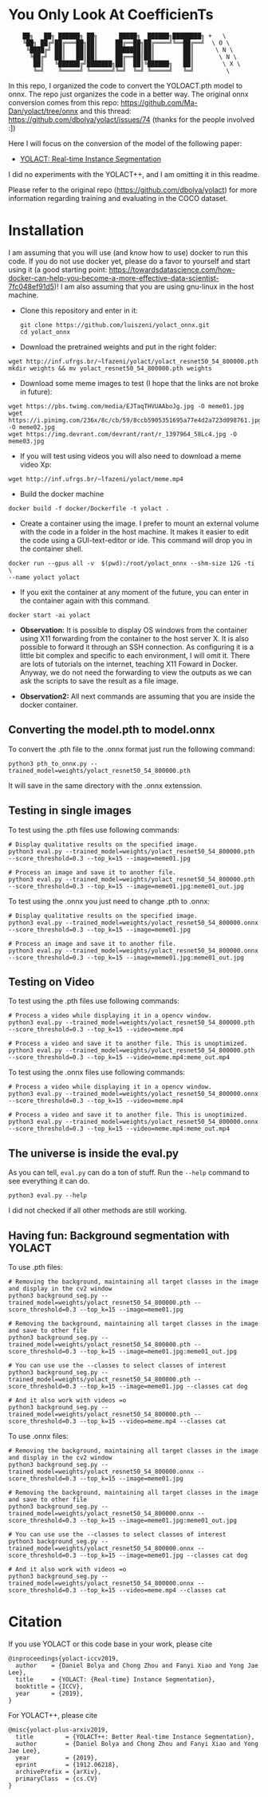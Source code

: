 
# **Y**ou **O**nly **L**ook **A**t **C**oefficien**T**s
```
    ██╗   ██╗ ██████╗ ██╗      █████╗  ██████╗████████╗ +   \
    ╚██╗ ██╔╝██╔═══██╗██║     ██╔══██╗██╔════╝╚══██╔══╝  \ O \
     ╚████╔╝ ██║   ██║██║     ███████║██║        ██║      \ N \
      ╚██╔╝  ██║   ██║██║     ██╔══██║██║        ██║       \ N \
       ██║   ╚██████╔╝███████╗██║  ██║╚██████╗   ██║        \ X \  
       ╚═╝    ╚═════╝ ╚══════╝╚═╝  ╚═╝ ╚═════╝   ╚═╝         \
```

In this repo, I organized the code to convert the YOLOACT.pth model to onnx. The repo just organizes the code in a better way. The original onnx conversion comes from this repo: https://github.com/Ma-Dan/yolact/tree/onnx and this thread: https://github.com/dbolya/yolact/issues/74  (thanks for the people involved :])

Here I will focus on the conversion of the model of the following paper:
 - [YOLACT: Real-time Instance Segmentation](https://arxiv.org/abs/1904.02689)

I did no experiments with the YOLACT++, and I am omitting it in this readme.

Please refer to the original repo  (https://github.com/dbolya/yolact) for more information regarding training and evaluating in the COCO dataset.


# Installation

I am assuming that you will use (and know how to use) docker to run this code. If you do not use docker yet, please do a favor to yourself and start using it (a good starting point: https://towardsdatascience.com/how-docker-can-help-you-become-a-more-effective-data-scientist-7fc048ef91d5)! I am also assuming that you are using gnu-linux in the host machine. 

 - Clone this repository and enter in it:
   ```Shell
   git clone https://github.com/luiszeni/yolact_onnx.git
   cd yolact_onnx
   ```

 - Download the pretrained weights and put in the right folder:
 ```Shell
 wget http://inf.ufrgs.br/~lfazeni/yolact/yolact_resnet50_54_800000.pth
 mkdir weights && mv yolact_resnet50_54_800000.pth weights
 ``` 

 - Download some meme images to test (I hope that the links are not broke in future):
 ```Shell
 wget https://pbs.twimg.com/media/EJTaqTHVUAAboJg.jpg -O meme01.jpg
 wget https://i.pinimg.com/236x/8c/cb/59/8ccb5905351695a77e4d2a723d098761.jpg -O meme02.jpg
 wget https://img.devrant.com/devrant/rant/r_1397964_58Lc4.jpg -O meme03.jpg
 ``` 

- If you will test using videos you will also need to download a meme video Xp:

 ```Shell
 wget http://inf.ufrgs.br/~lfazeni/yolact/meme.mp4
 ``` 

 - Build the docker machine
 ```Shell
 docker build -f docker/Dockerfile -t yolact .
 ``` 

 - Create a container using the image.  I prefer to mount an external volume with the code in a folder in the host machine. It makes it easier to edit the code using a GUI-text-editor or ide. This command will drop you in the container shell.

 ```Shell
 docker run --gpus all -v  $(pwd):/root/yolact_onnx --shm-size 12G -ti \
 --name yolact yolact
 ```
  
- If you exit the container at any moment of the future, you can enter in the container again with this command.
 ```Shell
 docker start -ai yolact 
 ```
  
- **Observation:** It is possible to display OS windows from the container using X11 forwarding from the container to the host server X. It is also possible to forward it through an SSH connection. As configuring it is a little bit complex and specific to each environment, I will omit it. There are lots of tutorials on the internet, teaching X11 Foward in Docker. Anyway, we do not need the forwarding to view the outputs as we can ask the scripts to save the result as a file image.

- **Observation2:** All next commands are assuming that you are inside the docker container.



## Converting the model.pth to model.onnx

To convert the .pth file to the .onnx  format just run the following command:

 ```Shell
 python3 pth_to_onnx.py --trained_model=weights/yolact_resnet50_54_800000.pth
 ``` 

It will save in the same directory with the .onnx extenssion.


## Testing in single images

To test using the .pth files use following commands:

```Shell
# Display qualitative results on the specified image.
python3 eval.py --trained_model=weights/yolact_resnet50_54_800000.pth --score_threshold=0.3 --top_k=15 --image=meme01.jpg 

# Process an image and save it to another file.
python3 eval.py --trained_model=weights/yolact_resnet50_54_800000.pth --score_threshold=0.3 --top_k=15 --image=meme01.jpg:meme01_out.jpg
```

To test using the .onnx you just need to change .pth to .onnx:

```Shell
# Display qualitative results on the specified image.
python3 eval.py --trained_model=weights/yolact_resnet50_54_800000.onnx --score_threshold=0.3 --top_k=15 --image=meme01.jpg 

# Process an image and save it to another file.
python3 eval.py --trained_model=weights/yolact_resnet50_54_800000.onnx --score_threshold=0.3 --top_k=15 --image=meme01.jpg:meme01_out.jpg
```

## Testing on Video

To test using the .pth files use following commands:
```Shell
# Process a video while displaying it in a opencv window.
python3 eval.py --trained_model=weights/yolact_resnet50_54_800000.pth --score_threshold=0.3 --top_k=15 --video=meme.mp4

# Process a video and save it to another file. This is unoptimized.
python3 eval.py --trained_model=weights/yolact_resnet50_54_800000.pth --score_threshold=0.3 --top_k=15 --video=meme.mp4:meme_out.mp4
```

To test using the .onnx files use following commands:
```Shell
# Process a video while displaying it in a opencv window.
python3 eval.py --trained_model=weights/yolact_resnet50_54_800000.onnx --score_threshold=0.3 --top_k=15 --video=meme.mp4

# Process a video and save it to another file. This is unoptimized.
python3 eval.py --trained_model=weights/yolact_resnet50_54_800000.onnx --score_threshold=0.3 --top_k=15 --video=meme.mp4:meme_out.mp4
```

## The universe is inside the eval.py

As you can tell, `eval.py` can do a ton of stuff. Run the `--help` command to see everything it can do.
```Shell
python3 eval.py --help
```
I did not checked if all other methods are still working. 



## Having fun: Background segmentation with YOLACT

To use .pth files:

```Shell
# Removing the background, maintaining all target classes in the image and display in the cv2 window
python3 background_seg.py --trained_model=weights/yolact_resnet50_54_800000.pth --score_threshold=0.3 --top_k=15 --image=meme01.jpg 

# Removing the background, maintaining all target classes in the image and save to other file
python3 background_seg.py --trained_model=weights/yolact_resnet50_54_800000.pth --score_threshold=0.3 --top_k=15 --image=meme01.jpg:meme01_out.jpg

# You can use use the --classes to select classes of interest
python3 background_seg.py --trained_model=weights/yolact_resnet50_54_800000.pth --score_threshold=0.3 --top_k=15 --image=meme01.jpg --classes cat dog

# And it also work with videos =o
python3 background_seg.py --trained_model=weights/yolact_resnet50_54_800000.pth --score_threshold=0.3 --top_k=15 --video=meme.mp4 --classes cat
```

To use .onnx files:

```Shell
# Removing the background, maintaining all target classes in the image and display in the cv2 window
python3 background_seg.py --trained_model=weights/yolact_resnet50_54_800000.onnx --score_threshold=0.3 --top_k=15 --image=meme01.jpg 

# Removing the background, maintaining all target classes in the image and save to other file
python3 background_seg.py --trained_model=weights/yolact_resnet50_54_800000.onnx --score_threshold=0.3 --top_k=15 --image=meme01.jpg:meme01_out.jpg

# You can use use the --classes to select classes of interest
python3 background_seg.py --trained_model=weights/yolact_resnet50_54_800000.onnx --score_threshold=0.3 --top_k=15 --image=meme01.jpg --classes cat dog

# And it also work with videos =o
python3 background_seg.py --trained_model=weights/yolact_resnet50_54_800000.onnx --score_threshold=0.3 --top_k=15 --video=meme.mp4 --classes cat
```

# Citation
If you use YOLACT or this code base in your work, please cite
```
@inproceedings{yolact-iccv2019,
  author    = {Daniel Bolya and Chong Zhou and Fanyi Xiao and Yong Jae Lee},
  title     = {YOLACT: {Real-time} Instance Segmentation},
  booktitle = {ICCV},
  year      = {2019},
}
```

For YOLACT++, please cite
```
@misc{yolact-plus-arxiv2019,
  title         = {YOLACT++: Better Real-time Instance Segmentation},
  author        = {Daniel Bolya and Chong Zhou and Fanyi Xiao and Yong Jae Lee},
  year          = {2019},
  eprint        = {1912.06218},
  archivePrefix = {arXiv},
  primaryClass  = {cs.CV}
}
```

